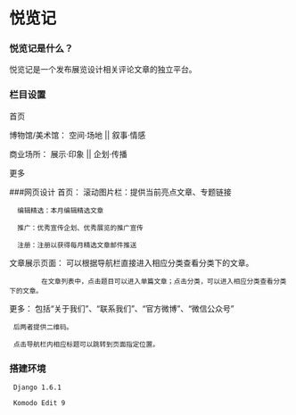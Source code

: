 # 悦览记

### 悦览记是什么？

悦览记是一个发布展览设计相关评论文章的独立平台。

### 栏目设置
首页

博物馆/美术馆： 空间·场地 || 叙事·情感

商业场所：     展示·印象 || 企划·传播

更多


###网页设计
首页： 
      滚动图片栏：提供当前亮点文章、专题链接

      编辑精选：本月编辑精选文章

      推广：优秀宣传企划、优秀展览的推广宣传

      注册：注册以获得每月精选文章邮件推送

文章展示页面： 
            可以根据导航栏直接进入相应分类查看分类下的文章。

            在文章列表中，点击题目可以进入单篇文章；点击分类，可以进入相应分类查看分类下的文章。

更多：
     包括“关于我们”、“联系我们”、“官方微博”、“微信公众号”

     后两者提供二维码。

     点击导航栏内相应标题可以跳转到页面指定位置。


### 搭建环境
     Django 1.6.1

     Komodo Edit 9
